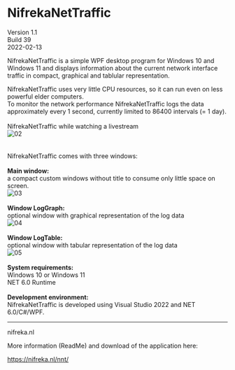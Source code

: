 # NifrekaNetTraffic
Version 1.1\
Build 39\
2022-02-13


NifrekaNetTraffic is a simple WPF desktop program for Windows 10 and Windows 11 and displays information about the current network interface traffic in compact, graphical and tablular representation.

NifrekaNetTraffic uses very little CPU resources, so it can run even on less powerful elder computers.\
To monitor the network performance NifrekaNetTraffic logs the data approximately every 1 second, currently limited to 86400 intervals (= 1 day).
\
\
NifrekaNetTraffic while watching a livestream\
![02](https://user-images.githubusercontent.com/32561354/153748917-2e303a61-ba69-4786-a018-bfadac80c98a.png)
\
\
\
NifrekaNetTraffic comes with three windows:\
\
**Main window:**\
a compact custom windows without title to consume only little space on screen.\
![03](https://user-images.githubusercontent.com/32561354/153748998-75adf60d-6dea-4f40-adbb-9a9af618aff2.png)
\
\
**Window LogGraph:**\
optional window with graphical representation of the log data\
![04](https://user-images.githubusercontent.com/32561354/153749027-83d1f724-c459-4837-94e9-376056f6d9f0.png)
\
\
**Window LogTable:**\
optional window with tabular representation of the log data\
![05](https://user-images.githubusercontent.com/32561354/153749045-b437d3d0-35b0-45f9-90a9-58c2bb215f4e.png)
\
\
**System requirements:**\
Windows 10 or Windows 11\
NET 6.0 Runtime
\
\
**Development environment:**\
NifrekaNetTraffic is developed using Visual Studio 2022 and NET 6.0/C#/WPF.


---
nifreka.nl

More information (ReadMe) and download of the application here:

https://nifreka.nl/nnt/




